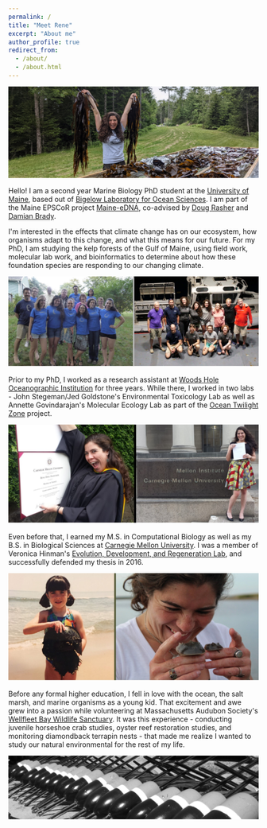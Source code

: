 ```yaml
---
permalink: /
title: "Meet Rene"
excerpt: "About me"
author_profile: true
redirect_from: 
  - /about/
  - /about.html
---
```


![DryingKelp.](/images/DryingKelpCropped.jpg)

Hello! I am a second year Marine Biology PhD student at the [University of Maine](https://https://umaine.edu/), based out of [Bigelow Laboratory for Ocean Sciences](https://www.bigelow.org//). I am part of the Maine EPSCoR project [Maine-eDNA](https://umaine.edu/edna/), co-advised by [Doug Rasher](https://www.bigelow.org/about/people/drasher.html) and [Damian Brady](https://umaine.edu/marine/people/damian-c-brady/).

I'm interested in the effects that climate change has on our ecosystem, how organisms adapt to this change, and what this means for our future. For my PhD, I am studying the kelp forests of the Gulf of Maine, using field work, molecular lab work, and bioinformatics to determine about how these foundation species are responding to our changing climate.

![WHOI.](/images/WHOI.jpg)

Prior to my PhD, I worked as a research assistant at [Woods Hole Oceanographic Institution](https://www.whoi.edu/) for three years. While there, I worked in two labs - John Stegeman/Jed Goldstone's Environmental Toxicology Lab as well as Annette Govindarajan's Molecular Ecology Lab as part of the [Ocean Twilight Zone](https://twilightzone.whoi.edu/) project.

![CMU.](/images/cmu2016.jpg)

Even before that, I earned my M.S. in Computational Biology as well as my B.S. in Biological Sciences at [Carnegie Mellon University](https://www.cmu.edu/). I was a member of Veronica Hinman's [Evolution, Development, and Regeneration Lab](https://labs.bio.cmu.edu/hinman/), and successfully defended my thesis in 2016. 

![Horseshoe.](/images/Horseshoes.jpg)

Before any formal higher education, I fell in love with the ocean, the salt marsh, and marine organisms as a young kid. That excitement and awe grew into a passion while volunteering at Massachusetts Audubon Society's [Wellfleet Bay Wildlife Sanctuary](https://www.massaudubon.org/get-outdoors/wildlife-sanctuaries/wellfleet-bay). It was this experience - conducting juvenile horseshoe crab studies, oyster reef restoration studies, and monitoring diamondback terrapin nests - that made me realize I wanted to study our natural environmental for the rest of my life.

![bouys.](/images/bouyscropped2.jpg)
